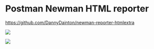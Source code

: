 

# Postman Newman HTML reporter
https://github.com/DannyDainton/newman-reporter-htmlextra


![](https://github.com/DannyDainton/post-con-2019-workshop/raw/master/Assets/Newman/Newman_File_Export.gif)

![](https://github.com/DannyDainton/post-con-2019-workshop/raw/master/Assets/Newman/Newman_Link.gif)

